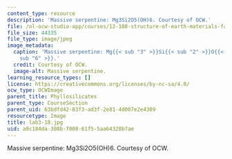 ```yaml
---
content_type: resource
description: 'Massive serpentine: Mg3Si2O5(OH)6. Courtesy of OCW.'
file: /ol-ocw-studio-app/courses/12-108-structure-of-earth-materials-fall-2004/a9c184da308bf00861f55aa64328b7ae_lab3-18.jpg
file_size: 44335
file_type: image/jpeg
image_metadata:
  caption: 'Massive serpentine: Mg{{< sub "3" >}}Si{{< sub "2" >}}O{{< sub "5" >}}(OH){{<
    sub "6" >}}.'
  credit: Courtesy of OCW.
  image-alt: Massive serpentine.
learning_resource_types: []
license: https://creativecommons.org/licenses/by-nc-sa/4.0/
ocw_type: OCWImage
parent_title: Phyllosilicates
parent_type: CourseSection
parent_uid: 63bdfd42-83f3-ad3f-2e81-4d007e2e4309
resourcetype: Image
title: lab3-18.jpg
uid: a9c184da-308b-f008-61f5-5aa64328b7ae
---
```

Massive serpentine: Mg3Si2O5(OH)6. Courtesy of OCW.